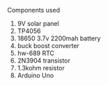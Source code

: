 Components used
1) 9V solar panel
2) TP4056
3) 18650 3.7v 2200mah battery
4) buck boost converter
5) hw-689 RTC
6) 2N3904 transistor
7) 1.3kohm resistor
8) Arduino Uno 
